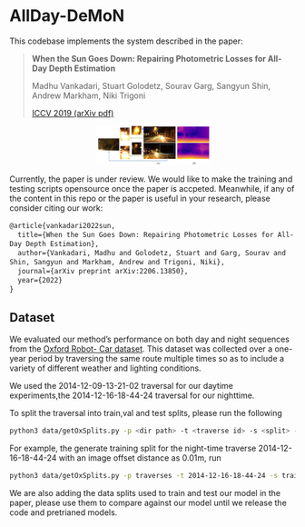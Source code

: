 # AllDay-DeMoN
This codebase implements the system described in the paper:

> **When the Sun Goes Down: Repairing Photometric Losses for All-Day Depth Estimation**
>
> Madhu Vankadari, Stuart Golodetz, Sourav Garg, Sangyun Shin, Andrew Markham, Niki Trigoni
>
> [ICCV 2019 (arXiv pdf)](https://arxiv.org/abs/1806.01260)

<p align="center">
  <img src="assets/teaser.png" alt="example input output gif" width="200" />
</p>

Currently, the paper is under review. We would like to make the training and testing scripts opensource once the paper is accpeted. Meanwhile, if any of the content in this repo or the paper is useful in your research, please consider citing our work:

```
@article{vankadari2022sun,
  title={When the Sun Goes Down: Repairing Photometric Losses for All-Day Depth Estimation},
  author={Vankadari, Madhu and Golodetz, Stuart and Garg, Sourav and Shin, Sangyun and Markham, Andrew and Trigoni, Niki},
  journal={arXiv preprint arXiv:2206.13850},
  year={2022}
}
```

## Dataset

We evaluated our method’s performance on both day and night sequences from the [Oxford Robot- Car dataset](https://robotcar-dataset.robots.ox.ac.uk/datasets/). This dataset was collected over a one-year period by traversing the same route multiple times so as to include a variety of different weather and lighting conditions. 

We used the 2014-12-09-13-21-02 traversal for our daytime experiments,the 2014-12-16-18-44-24 traversal for our nighttime.

To split the traversal into train,val and test splits, please run the following

```bash
python3 data/getOxSplits.py -p <dir path> -t <traverse id> -s <split> -d -o <offset>
```

For example, the generate training split for the night-time traverse 2014-12-16-18-44-24 with an image offset distance as 0.01m, run
```bash
python3 data/getOxSplits.py -p traverses -t 2014-12-16-18-44-24 -s train -d -o 0.01
```

We are also adding the data splits used to train and test our model in the paper, please use them to compare against our model until we release the code and pretrianed models.





